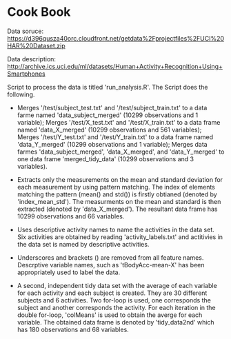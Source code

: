 Cook Book
==========================================

Data soruce: https://d396qusza40orc.cloudfront.net/getdata%2Fprojectfiles%2FUCI%20HAR%20Dataset.zip 

Data description: http://archive.ics.uci.edu/ml/datasets/Human+Activity+Recognition+Using+Smartphones 

Script to process the data is titled 'run_analysis.R'. The Script does the following.
- Merges '/test/subject_test.txt' and '/test/subject_train.txt' to a data farme named 'data_subject_merged' (10299 observations and 1 variable); Merges '/test/X_test.txt' and '/test/X_train.txt' to a data frame named 'data_X_merged'  (10299 observations and 561 variables); Merges '/test/Y_test.txt' and '/test/Y_train.txt' to a data frame named 'data_Y_merged' (10299 observations and 1 variable); Merges data farmes 'data_subject_merged', 'data_X_merged', and 'data_Y_merged' to one data frame 'merged_tidy_data' (10299 observations and 3 variables).

- Extracts only the measurements on the mean and standard deviation for each measurement by using pattern matching. The index of elements matching the pattern (mean() and std()) is firstly obtianed (denoted by 'index_mean_std'). The measurments on the mean and standard is then extracted (denoted by 'data_X_merged'). The resultant data frame has 10299 observations and 66 variables. 

- Uses descriptive activity names to name the activities in the data set. Six activities are obtained by reading 'activity_labels.txt' and actitivies in the data set is named by descriptive activities.

- Underscores and brackets () are removed from all feature names. Descrptive variable names, such as 'tBodyAcc-mean-X' has been appropriately used to label the data.

- A second, independent tidy data set with the average of each variable for each activity and each subject is created. They are 30 different subjects and 6 activities. Two for-loop is used, one corresponds the subject and another corresponds the activity. For each iteration in the double for-loop, 'colMeans' is used to obtain the averge for each variable. The obtained data frame is denoted by 'tidy_data2nd' which has 180 observations and 68 variables.
